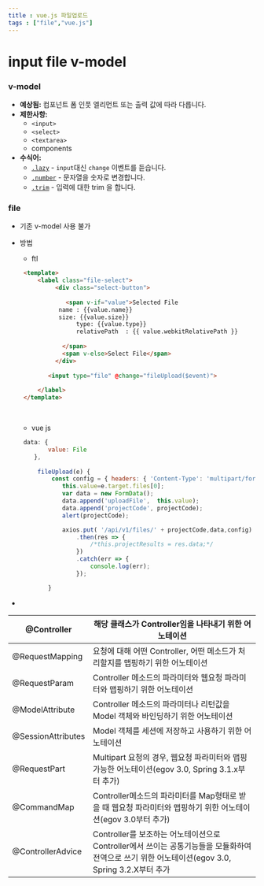 ```yaml
---
title : vue.js 파일업로드
tags : ["file","vue.js"]
---
```




# input file v-model

### v-model

- **예상됨:** 컴포넌트 폼 인풋 엘리먼트 또는 출력 값에 따라 다릅니다.
- **제한사항:**
  - `<input>`
  - `<select>`
  - `<textarea>`
  - components
- **수식어:**
  - [`.lazy`](https://kr.vuejs.org/v2/guide/forms.html#lazy) - `input`대신 `change` 이벤트를 듣습니다.
  - [`.number`](https://kr.vuejs.org/v2/guide/forms.html#number) - 문자열을 숫자로 변경합니다.
  - [`.trim`](https://kr.vuejs.org/v2/guide/forms.html#trim) - 입력에 대한 trim 을 합니다.



### file 

* 기존 v-model 사용 불가 

* 방법

  * ftl

  ```html html
   <template>
       <label class="file-select">
            <div class="select-button">
              
               <span v-if="value">Selected File
             name : {{value.name}}
             size: {{value.size}}
                  type: {{value.type}}
                  relativePath  : {{ value.webkitRelativePath }}
              
              </span>
              <span v-else>Select File</span>
            </div>
         
          <input type="file" @change="fileUpload($event)">
         
       </label>
   </template>	
  ```

  ​

  * vue js

  ```javascript vue.js
   data: {
          value: File
      },
      
       fileUpload(e) {
           const config = { headers: { 'Content-Type': 'multipart/form-data' } };
              this.value=e.target.files[0];
              var data = new FormData();
              data.append('uploadFile',  this.value);
              data.append('projectCode', projectCode);
              alert(projectCode);

              axios.put( '/api/v1/files/' + projectCode,data,config)
                  .then(res => {
                      /*this.projectResults = res.data;*/
                  })
                  .catch(err => {
                      console.log(err);
                  });

          }
  ```

* ​


| @Controller        | 해당 클래스가 Controller임을 나타내기 위한 어노테이션       |
| ------------------ | ---------------------------------------- |
| @RequestMapping    | 요청에 대해 어떤 Controller, 어떤 메소드가 처리할지를 맵핑하기 위한 어노테이션 |
| @RequestParam      | Controller 메소드의 파라미터와 웹요청 파라미터와 맵핑하기 위한 어노테이션 |
| @ModelAttribute    | Controller 메소드의 파라미터나 리턴값을 Model 객체와 바인딩하기 위한 어노테이션 |
| @SessionAttributes | Model 객체를 세션에 저장하고 사용하기 위한 어노테이션         |
| @RequestPart       | Multipart 요청의 경우, 웹요청 파라미터와 맵핑가능한 어노테이션(egov 3.0, Spring 3.1.x부터 추가) |
| @CommandMap        | Controller메소드의 파라미터를 Map형태로 받을 때 웹요청 파라미터와 맵핑하기 위한 어노테이션(egov 3.0부터 추가) |
| @ControllerAdvice  | Controller를 보조하는 어노테이션으로 Controller에서 쓰이는 공통기능들을 모듈화하여 전역으로 쓰기 위한 어노테이션(egov 3.0, Spring 3.2.X부터 추가 |

